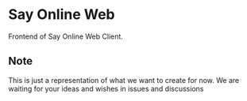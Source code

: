 # Say Online Web
Frontend of Say Online Web Client.
## Note
This is just a representation of what we want to create for now. We are waiting for your ideas and wishes in issues and discussions